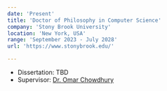 ```yaml
---
date: 'Present'
title: 'Doctor of Philosophy in Computer Science'
company: 'Stony Brook University'
location: 'New York, USA'
range: 'September 2023 - July 2028'
url: 'https://www.stonybrook.edu/'

---
```


- Dissertation: TBD
- Supervisor: <a href='https://www3.cs.stonybrook.edu/~omar/'>Dr. Omar Chowdhury</a>